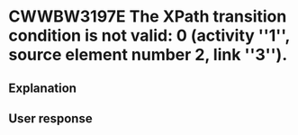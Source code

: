 # CWWBW3197E The XPath transition condition is not valid: 0 (activity ''1'', source element number 2, link ''3'').

## Explanation

## User response